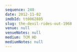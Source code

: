 ```yaml
---
sequence: 240
date: 2012-11-02
imdbId: tt0062885
slug: the-devil-rides-out-1968
venue: null
venueNotes: null
medium: TCM HD
mediumNotes: null
---
```

